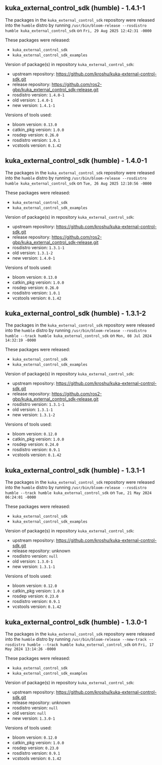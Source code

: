 ## kuka_external_control_sdk (humble) - 1.4.1-1

The packages in the `kuka_external_control_sdk` repository were released into the `humble` distro by running `/usr/bin/bloom-release --rosdistro humble kuka_external_control_sdk` on `Fri, 29 Aug 2025 12:42:31 -0000`

These packages were released:
- `kuka_external_control_sdk`
- `kuka_external_control_sdk_examples`

Version of package(s) in repository `kuka_external_control_sdk`:

- upstream repository: https://github.com/kroshu/kuka-external-control-sdk.git
- release repository: https://github.com/ros2-gbp/kuka_external_control_sdk-release.git
- rosdistro version: `1.4.0-1`
- old version: `1.4.0-1`
- new version: `1.4.1-1`

Versions of tools used:

- bloom version: `0.13.0`
- catkin_pkg version: `1.0.0`
- rosdep version: `0.26.0`
- rosdistro version: `1.0.1`
- vcstools version: `0.1.42`


## kuka_external_control_sdk (humble) - 1.4.0-1

The packages in the `kuka_external_control_sdk` repository were released into the `humble` distro by running `/usr/bin/bloom-release --rosdistro humble kuka_external_control_sdk` on `Tue, 26 Aug 2025 12:10:56 -0000`

These packages were released:
- `kuka_external_control_sdk`
- `kuka_external_control_sdk_examples`

Version of package(s) in repository `kuka_external_control_sdk`:

- upstream repository: https://github.com/kroshu/kuka-external-control-sdk.git
- release repository: https://github.com/ros2-gbp/kuka_external_control_sdk-release.git
- rosdistro version: `1.3.1-1`
- old version: `1.3.1-2`
- new version: `1.4.0-1`

Versions of tools used:

- bloom version: `0.13.0`
- catkin_pkg version: `1.0.0`
- rosdep version: `0.26.0`
- rosdistro version: `1.0.1`
- vcstools version: `0.1.42`


## kuka_external_control_sdk (humble) - 1.3.1-2

The packages in the `kuka_external_control_sdk` repository were released into the `humble` distro by running `/usr/bin/bloom-release --rosdistro humble --track humble kuka_external_control_sdk` on `Mon, 08 Jul 2024 14:32:19 -0000`

These packages were released:
- `kuka_external_control_sdk`
- `kuka_external_control_sdk_examples`

Version of package(s) in repository `kuka_external_control_sdk`:

- upstream repository: https://github.com/kroshu/kuka-external-control-sdk.git
- release repository: https://github.com/ros2-gbp/kuka_external_control_sdk-release.git
- rosdistro version: `1.3.1-1`
- old version: `1.3.1-1`
- new version: `1.3.1-2`

Versions of tools used:

- bloom version: `0.12.0`
- catkin_pkg version: `1.0.0`
- rosdep version: `0.24.0`
- rosdistro version: `0.9.1`
- vcstools version: `0.1.42`


## kuka_external_control_sdk (humble) - 1.3.1-1

The packages in the `kuka_external_control_sdk` repository were released into the `humble` distro by running `/usr/bin/bloom-release --rosdistro humble --track humble kuka_external_control_sdk` on `Tue, 21 May 2024 06:24:01 -0000`

These packages were released:
- `kuka_external_control_sdk`
- `kuka_external_control_sdk_examples`

Version of package(s) in repository `kuka_external_control_sdk`:

- upstream repository: https://github.com/kroshu/kuka-external-control-sdk.git
- release repository: unknown
- rosdistro version: `null`
- old version: `1.3.0-1`
- new version: `1.3.1-1`

Versions of tools used:

- bloom version: `0.12.0`
- catkin_pkg version: `1.0.0`
- rosdep version: `0.23.0`
- rosdistro version: `0.9.1`
- vcstools version: `0.1.42`


## kuka_external_control_sdk (humble) - 1.3.0-1

The packages in the `kuka_external_control_sdk` repository were released into the `humble` distro by running `/usr/bin/bloom-release --new-track --rosdistro humble --track humble kuka_external_control_sdk` on `Fri, 17 May 2024 13:14:26 -0000`

These packages were released:
- `kuka_external_control_sdk`
- `kuka_external_control_sdk_examples`

Version of package(s) in repository `kuka_external_control_sdk`:

- upstream repository: https://github.com/kroshu/kuka-external-control-sdk.git
- release repository: unknown
- rosdistro version: `null`
- old version: `null`
- new version: `1.3.0-1`

Versions of tools used:

- bloom version: `0.12.0`
- catkin_pkg version: `1.0.0`
- rosdep version: `0.23.0`
- rosdistro version: `0.9.1`
- vcstools version: `0.1.42`


